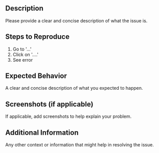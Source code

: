 ## Description

Please provide a clear and concise description of what the issue is.

## Steps to Reproduce

1. Go to '...'
2. Click on '....'
3. See error

## Expected Behavior

A clear and concise description of what you expected to happen.

## Screenshots (if applicable)

If applicable, add screenshots to help explain your problem.

## Additional Information

Any other context or information that might help in resolving the issue.
